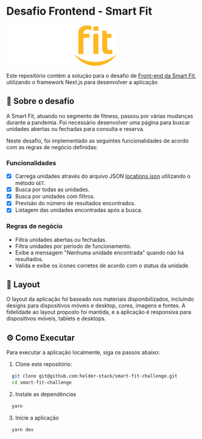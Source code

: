 # Desafio Frontend - Smart Fit

![Smart Fit](./src/assets/images/logo.svg)

Este repositório contém a solução para o desafio de [Front-end da Smart Fit](https://github.com/bioritmo/front-end-code-challenge-smartsite/tree/master), utilizando o framework Next.js para desenvolver a aplicação

## 📖 Sobre o desafio

A Smart Fit, atuando no segmento de fitness, passou por várias mudanças durante a pandemia. Foi necessário desenvolver uma página para buscar unidades abertas ou fechadas para consulta e reserva. 

Neste desafio, foi implementado as seguintes funcionalidades de acordo com as regras de negócio definidas:

### Funcionalidades
- [x] Carrega unidades através do arquivo JSON [locations.json](https://test-frontend-developer.s3.amazonaws.com/data/locations.json) utilizando o método `GET`.
- [x] Busca por todas as unidades.
- [x] Busca por unidades com filtros.
- [x] Previsão do número de resultados encontrados.
- [x] Listagem das unidades encontradas após a busca.

### Regras de negócio
- Filtra unidades abertas ou fechadas.
- Filtra unidades por período de funcionamento.
- Exibe a mensagem "Nenhuma unidade encontrada" quando não há resultados.
- Valida e exibe os ícones corretos de acordo com o status da unidade.

## 🎨 Layout

O layout da aplicação foi baseado nos materiais disponibilizados, incluindo designs para dispositivos móveis e desktop, cores, imagens e fontes. A fidelidade ao layout proposto foi mantida, e a aplicação é responsiva para dispositivos móveis, tablets e desktops.

## ⚙️ Como Executar

Para executar a aplicação localmente, siga os passos abaixo:

1. Clone este repositório:

```bash
  git clone git@github.com:helder-stack/smart-fit-challenge.git
  cd smart-fit-challenge

```

2. Instale as dependências

```bash
  yarn
```

3. Inicie a aplicação

```bash
  yarn dev
```